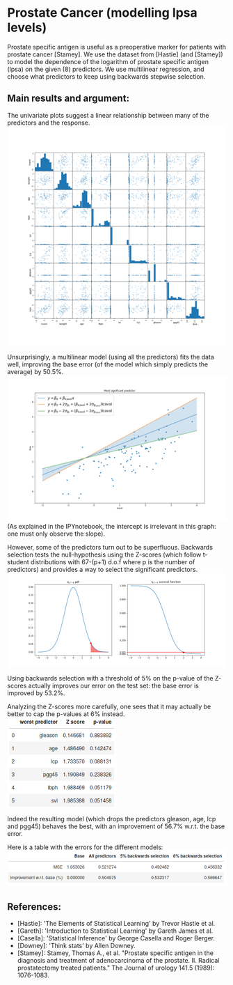 # Prostate Cancer (modelling lpsa levels)

Prostate specific antigen is useful as a preoperative marker for patients with prostate cancer [Stamey].
We use the dataset from [Hastie] (and [Stamey]) to model the dependence of the logarithm of prostate specific antigen (lpsa) on the given (8) predictors.
We use multilinear regression, and choose what predictors to keep using backwards stepwise selection.

## Main results and argument:

The univariate plots suggest a linear relationship between many of the predictors and the response.
![](images/scatter_prostate.png)

Unsurprisingly, a multilinear model (using all the predictors) fits the data well, improving the base error (of the model which simply predicts the average) by 50.5%.  
![](images/lcavol_prostate.png)
(As explained in the IPYnotebook, the intercept is irrelevant in this graph: one must only observe the slope).

However, some of the predictors turn out to be superfluous.
Backwards selection tests the null-hypothesis using the Z-scores (which follow t-student distributions with 67-(p+1) d.o.f where p is the number of predictors) and provides a way to select the significant predictors.
![](images/tdist_prostate.png)

Using backwards selection with a threshold of 5% on the p-value of the Z-scores actually improves our error on the test set: the base error is improved by 53.2%.  

Analyzing the Z-scores more carefully, one sees that it may actually be better to cap the p-values at 6% instead.
![](images/pvalues_prostate.png)

Indeed the resulting model (which drops the predictors gleason, age, lcp and pgg45) behaves the best, with an improvement of 56.7% w.r.t. the base error.

Here is a table with the errors for the different models:
![](images/errors_table_prostate.png)

## References:
- [Hastie]: 'The Elements of Statistical Learning' by Trevor Hastie et al.
- [Gareth]: 'Introduction to Statistical Learning' by Gareth James et al.
- [Casella]: 'Statistical Inference' by George Casella and Roger Berger.
- [Downey]: 'Think stats' by Allen Downey.
- [Stamey]: Stamey, Thomas A., et al. "Prostate specific antigen in the diagnosis and treatment of adenocarcinoma of the prostate. II. Radical prostatectomy treated patients." The Journal of urology 141.5 (1989): 1076-1083.
